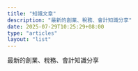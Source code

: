 ```yaml
---
title: "知識文章"
description: "最新的創業、稅務、會計知識分享"
date: 2025-07-29T10:25:29+08:00
type: "articles"
layout: "list"
---
```


最新的創業、稅務、會計知識分享
